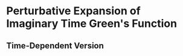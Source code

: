 <style>
    .katex {
        font-size: 1.1em;
    }
    .remark {
        border-radius: 15px;
        padding: 20px;
        background-color: SeaGreen;
        color: White;
    }
    .result {
        border-radius: 15px;
        padding: 20px;
        background-color: DarkSlateBlue;
        color: White;
    }
    .imgtext{
        display: flex;
        align-items: center;
        justify-content: center;
    }
</style>

# Perturbative Expansion of <br>Imaginary Time Green's Function



## Time-Dependent Version
